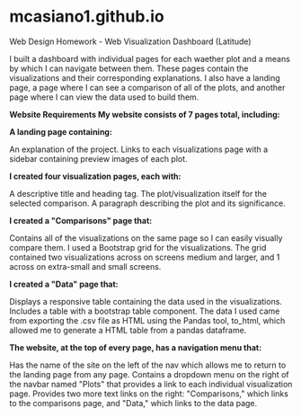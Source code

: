 # mcasiano1.github.io
Web Design Homework - Web Visualization Dashboard (Latitude)

I built a dashboard with individual pages for each waether plot and a means by which I can navigate between them. These pages contain the visualizations and their corresponding explanations. I also have a landing page, a page where I can see a comparison of all of the plots, and another page where I can view the data used to build them.

**Website Requirements My website consists of 7 pages total, including:**

**A landing page containing:**

An explanation of the project. Links to each visualizations page with a sidebar containing preview images of each plot.

**I created four visualization pages, each with:**

A descriptive title and heading tag. The plot/visualization itself for the selected comparison. A paragraph describing the plot and its significance.

**I created a "Comparisons" page that:**

Contains all of the visualizations on the same page so I can easily visually compare them. I used a Bootstrap grid for the visualizations. The grid contained two visualizations across on screens medium and larger, and 1 across on extra-small and small screens.

**I created a "Data" page that:**

Displays a responsive table containing the data used in the visualizations. Includes a table with a bootstrap table component. The data I used came from exporting the .csv file as HTML using the Pandas tool, to_html, which allowed me to generate a HTML table from a pandas dataframe.

**The website, at the top of every page, has a navigation menu that:**

Has the name of the site on the left of the nav which allows me to return to the landing page from any page. Contains a dropdown menu on the right of the navbar named "Plots" that provides a link to each individual visualization page. Provides two more text links on the right: "Comparisons," which links to the comparisons page, and "Data," which links to the data page.
